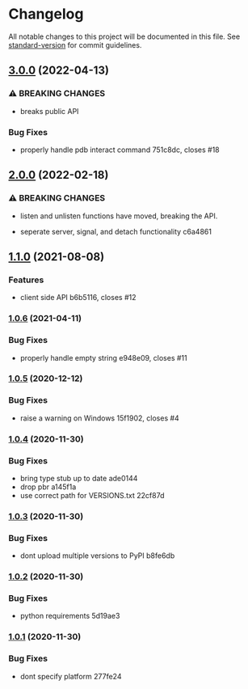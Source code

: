 # Changelog

All notable changes to this project will be documented in this file. See [standard-version](https://github.com/conventional-changelog/standard-version) for commit guidelines.

## [3.0.0](///compare/v2.0.0...v3.0.0) (2022-04-13)


### ⚠ BREAKING CHANGES

* breaks public API

### Bug Fixes

* properly handle pdb interact command 751c8dc, closes #18

## [2.0.0](///compare/v1.1.0...v2.0.0) (2022-02-18)


### ⚠ BREAKING CHANGES

* listen and unlisten functions have moved, breaking the API.

* seperate server, signal, and detach functionality c6a4861

## [1.1.0](///compare/v1.0.6...v1.1.0) (2021-08-08)


### Features

* client side API b6b5116, closes #12

### [1.0.6](///compare/v1.0.5...v1.0.6) (2021-04-11)


### Bug Fixes

* properly handle empty string e948e09, closes #11

### [1.0.5](///compare/v1.0.4...v1.0.5) (2020-12-12)


### Bug Fixes

* raise a warning on Windows 15f1902, closes #4

### [1.0.4](///compare/v1.0.3...v1.0.4) (2020-11-30)


### Bug Fixes

* bring type stub up to date ade0144
* drop pbr a145f1a
* use correct path for VERSIONS.txt 22cf87d

### [1.0.3](///compare/v1.0.2...v1.0.3) (2020-11-30)


### Bug Fixes

* dont upload multiple versions to PyPI b8fe6db

### [1.0.2](///compare/v1.0.1...v1.0.2) (2020-11-30)


### Bug Fixes

* python requirements 5d19ae3

### [1.0.1](///compare/v1.0.0...v1.0.1) (2020-11-30)


### Bug Fixes

* dont specify platform 277fe24
